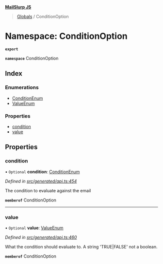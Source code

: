 **[MailSlurp JS](../README.md)**

> [Globals](../README.md) / ConditionOption

# Namespace: ConditionOption

**`export`** 

**`namespace`** ConditionOption

## Index

### Enumerations

* [ConditionEnum](../enums/conditionoption.conditionenum.md)
* [ValueEnum](../enums/conditionoption.valueenum.md)

### Properties

* [condition](conditionoption.md#condition)
* [value](conditionoption.md#value)

## Properties

### condition

• `Optional` **condition**: [ConditionEnum](../enums/conditionoption.conditionenum.md)

*Defined in [src/generated/api.ts:454](https://github.com/mailslurp/mailslurp-client/blob/d7397d3/src/generated/api.ts#L454)*

The condition to evaluate against the email

**`memberof`** ConditionOption

___

### value

• `Optional` **value**: [ValueEnum](../enums/conditionoption.valueenum.md)

*Defined in [src/generated/api.ts:460](https://github.com/mailslurp/mailslurp-client/blob/d7397d3/src/generated/api.ts#L460)*

What the condition should evaluate to. A string 'TRUE|FALSE' not a boolean.

**`memberof`** ConditionOption
